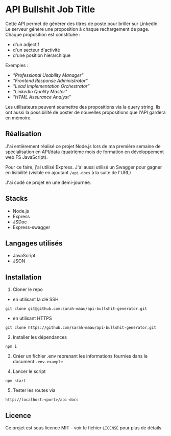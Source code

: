 # API Bullshit Job Title

Cette API permet de générer des titres de poste pour briller sur LinkedIn.  
Le serveur génère une proposition à chaque rechargement de page. Chaque proposition est constituée :
- d'un adjectif
- d'un secteur d'activité 
- d'une position hierarchique

Exemples : 
- *"Professional Usability Manager"*
- *"Frontend Response Administrator"*
- *"Lead Implementation Orchestrator"*
- *"LinkedIn Quality Master"*
- *"HTML Assurance Analyst"*

Les utilisateurs peuvent soumettre des propositions via la query string. Ils ont aussi la possibilité de poster de nouvelles propositions que l'API gardera en mémoire.

## Réalisation
J'ai entièrement réalisé ce projet Node.js lors de ma première semaine de spécialisation en API/data (quatrième mois de formation en développement web FS JavaScript).

Pour ce faire, j'ai utilisé Express. J'ai aussi utilisé un Swagger pour gagner en lisibilité (visible en ajoutant `/api-docs` à la suite de l'URL)

J'ai codé ce projet en une demi-journée.

## Stacks
- Node.js
- Express
- JSDoc
- Express-swagger

## Langages utilisés
- JavaScript
- JSON

## Installation 

1. Cloner le repo 
- en utilisant la clé SSH
```
git clone git@github.com:sarah-maau/api-bullshit-generator.git
```
- en utilisant HTTPS
```
git clone https://github.com/sarah-maau/api-bullshit-generator.git
```

2. Installer les dépendances 

```
npm i
```
3. Créer un fichier .env reprenant les informations fournies dans le document `.env.example`

4. Lancer le script

```
npm start
```

5. Tester les routes via 
```
http://localhost:<port>/api-docs
```

## Licence
Ce projet est sous licence MIT - voir le fichier `LICENSE` pour plus de détails
